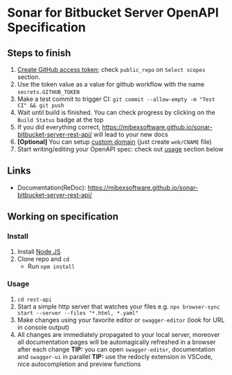 # Sonar for Bitbucket Server OpenAPI Specification

## Steps to finish

1. [Create GitHub access token](https://help.github.com/articles/creating-an-access-token-for-command-line-use/); check `public_repo` on `Select scopes` section.
2. Use the token value as a value for github workflow with the name `secrets.GITHUB_TOKEN`
3. Make a test commit to trigger CI: `git commit --allow-empty -m "Test CI" && git push`
4. Wait until build is finished. You can check progress by clicking on the `Build Status` badge at the top
5. If you did everything correct, https://mibexsoftware.github.io/sonar-bitbucket-server-rest-api/ will lead to your new docs
6. **[Optional]** You can setup [custom domain](https://help.github.com/articles/using-a-custom-domain-with-github-pages/) (just create `web/CNAME` file)
7. Start writing/editing your OpenAPI spec: check out [usage](#usage) section below

## Links

- Documentation(ReDoc): https://mibexsoftware.github.io/sonar-bitbucket-server-rest-api/

## Working on specification
### Install

1. Install [Node JS](https://nodejs.org/)
2. Clone repo and `cd`
    + Run `npm install`

### Usage

1. `cd rest-api` 
2. Start a simple http server that watches your files e.g. `npx browser-sync start --server --files "*.html, *.yaml"`
3. Make changes using your favorite editor or `swagger-editor` (look for URL in console output)
4. All changes are immediately propagated to your local server, moreover all documentation pages will be automagically refreshed in a browser after each change
**TIP:** you can open `swagger-editor`, documentation and `swagger-ui` in parallel
**TIP:** use the redocly extension in VSCode, nice autocompletion and preview functions

